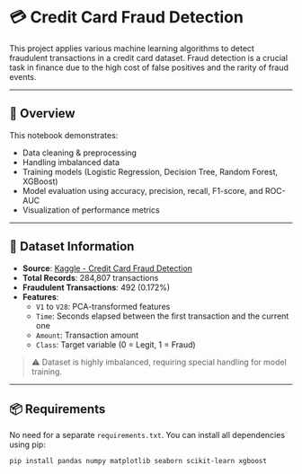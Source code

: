 # 💳 Credit Card Fraud Detection

This project applies various machine learning algorithms to detect fraudulent transactions in a credit card dataset. Fraud detection is a crucial task in finance due to the high cost of false positives and the rarity of fraud events.

---

## 📘 Overview

This notebook demonstrates:

- Data cleaning & preprocessing
- Handling imbalanced data
- Training models (Logistic Regression, Decision Tree, Random Forest, XGBoost)
- Model evaluation using accuracy, precision, recall, F1-score, and ROC-AUC
- Visualization of performance metrics

---

## 📂 Dataset Information

- **Source**: [Kaggle - Credit Card Fraud Detection](https://www.kaggle.com/mlg-ulb/creditcardfraud)
- **Total Records**: 284,807 transactions
- **Fraudulent Transactions**: 492 (0.172%)
- **Features**:
  - `V1` to `V28`: PCA-transformed features
  - `Time`: Seconds elapsed between the first transaction and the current one
  - `Amount`: Transaction amount
  - `Class`: Target variable (0 = Legit, 1 = Fraud)

> ⚠️ Dataset is highly imbalanced, requiring special handling for model training.

---

## 📦 Requirements

No need for a separate `requirements.txt`. You can install all dependencies using pip:

```bash
pip install pandas numpy matplotlib seaborn scikit-learn xgboost
